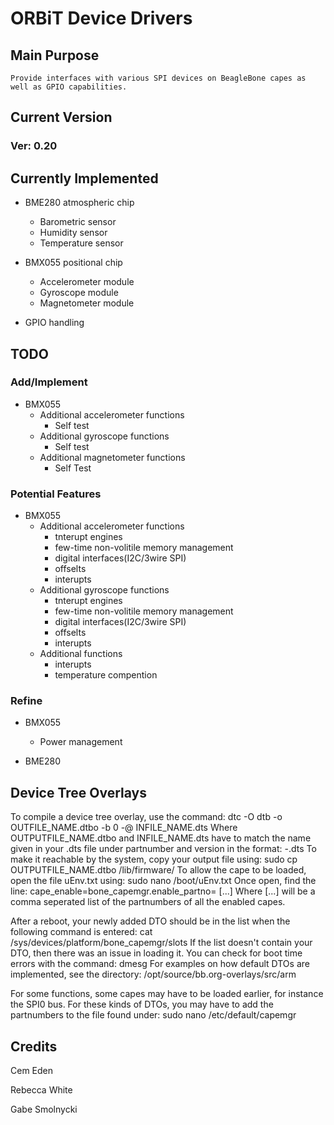 # ORBiT Device Drivers

## Main Purpose
	Provide interfaces with various SPI devices on BeagleBone capes as well as GPIO capabilities.

## Current Version
### Ver: 0.20

## Currently Implemented

* BME280 atmospheric chip
  - Barometric sensor
  - Humidity sensor
  - Temperature sensor

* BMX055 positional chip
  - Accelerometer module
  - Gyroscope module
  - Magnetometer module

* GPIO handling

## TODO
### Add/Implement

* BMX055
  - Additional accelerometer functions
    - Self test
  - Additional gyroscope functions
    - Self test
  - Additional magnetometer functions
    - Self Test

### Potential Features

* BMX055
  - Additional accelerometer functions
    - tnterupt engines
    - few-time non-volitile memory management
    - digital interfaces(I2C/3wire SPI)
    - offselts
    - interupts
  - Additional gyroscope functions
    - tnterupt engines
    - few-time non-volitile memory management
    - digital interfaces(I2C/3wire SPI)
    - offselts
    - interupts
  - Additional  functions
    - interupts
    - temperature compention

### Refine

* BMX055
  - Power management

* BME280

## Device Tree Overlays

To compile a device tree overlay, use the command:
    dtc -O dtb -o OUTFILE_NAME.dtbo -b 0 -@ INFILE_NAME.dts
Where OUTPUTFILE_NAME.dtbo and INFILE_NAME.dts have to match the name given
in your .dts file under partnumber and version in the format:
    <partnumber>-<version>.dts
To make it reachable by the system, copy your output file using:
    sudo cp OUTPUTFILE_NAME.dtbo /lib/firmware/
To allow the cape to be loaded, open the file uEnv.txt using:
    sudo nano /boot/uEnv.txt
Once open, find the line:
    cape_enable=bone_capemgr.enable_partno= [...]
Where [...] will be a comma seperated list of the partnumbers of all the enabled capes.

After a reboot, your newly added DTO should be in the list when the following command is entered:
    cat /sys/devices/platform/bone_capemgr/slots
If the list doesn't contain your DTO, then there was an issue in loading it. You can check for boot time errors with the command:
    dmesg
For examples on how default DTOs are implemented, see the directory:
    /opt/source/bb.org-overlays/src/arm

For some functions, some capes may have to be loaded earlier, for instance the SPI0 bus.
For these kinds of DTOs, you may have to add the partnumbers to the file found under:
    sudo nano /etc/default/capemgr

## Credits
Cem Eden

Rebecca White

Gabe Smolnycki

